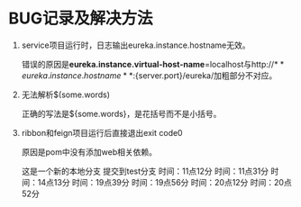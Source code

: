 





# BUG记录及解决方法

1. service项目运行时，日志输出eureka.instance.hostname无效。

   错误的原因是**eureka.instance.virtual-host-name**=localhost与http://${**eureka.instance.hostname**}:${server.port}/eureka/加粗部分不对应。

2. 无法解析$(some.words)

   正确的写法是${some.words}，是花括号而不是小括号。

3. ribbon和feign项目运行后直接退出exit code0

   原因是pom中没有添加web相关依赖。
   
   
   这是一个新的本地分支
   提交到test分支
   时间：11点12分
   时间：11点31分
   时间：14点13分
   时间：19点39分
   时间：19点56分
   时间：20点12分
   时间：20点52分


